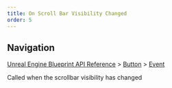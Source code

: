 ```yaml
---
title: On Scroll Bar Visibility Changed
order: 5
---
```

## Navigation

[Unreal Engine Blueprint API Reference](https://dev.epicgames.com/documentation/en-us/unreal-engine/BlueprintAPI) > [Button](https://dev.epicgames.com/documentation/en-us/unreal-engine/BlueprintAPI/Button) > [Event](https://dev.epicgames.com/documentation/en-us/unreal-engine/BlueprintAPI/Button/Event)

Called when the scrollbar visibility has changed
